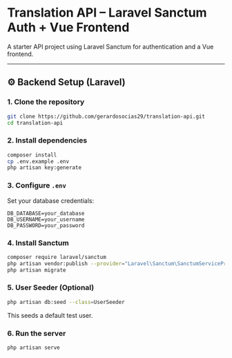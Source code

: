 # Translation API – Laravel Sanctum Auth + Vue Frontend

A starter API project using Laravel Sanctum for authentication and a Vue frontend.

---

## ⚙️ Backend Setup (Laravel)

### 1. Clone the repository
```bash
git clone https://github.com/gerardosocias29/translation-api.git
cd translation-api
````

### 2. Install dependencies

```bash
composer install
cp .env.example .env
php artisan key:generate
```

### 3. Configure `.env`

Set your database credentials:

```
DB_DATABASE=your_database
DB_USERNAME=your_username
DB_PASSWORD=your_password
```

### 4. Install Sanctum

```bash
composer require laravel/sanctum
php artisan vendor:publish --provider="Laravel\Sanctum\SanctumServiceProvider"
php artisan migrate
```

### 5. User Seeder (Optional)

```bash
php artisan db:seed --class=UserSeeder
```

This seeds a default test user.

### 6. Run the server

```bash
php artisan serve
```
